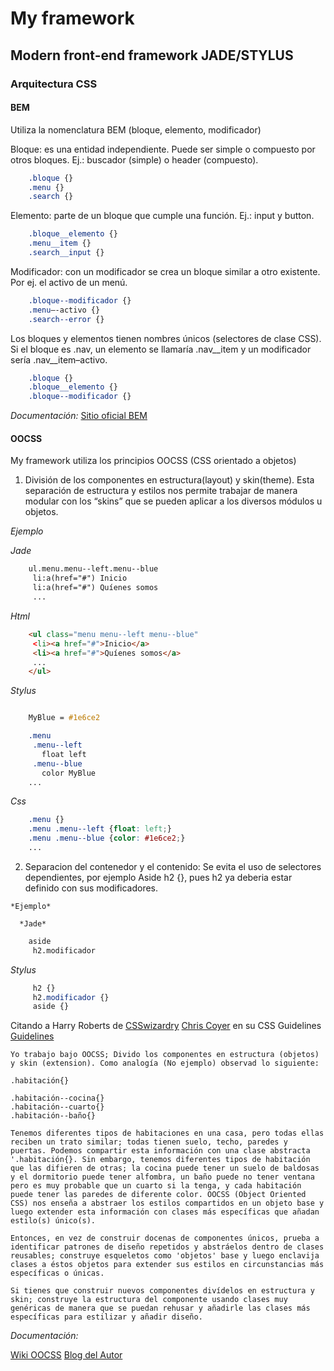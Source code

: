 # My framework

## Modern front-end framework JADE/STYLUS

### Arquitectura CSS

#### BEM

Utiliza la nomenclatura BEM (bloque, elemento, modificador)

Bloque: es una entidad independiente. Puede ser simple o compuesto por otros bloques. Ej.: buscador (simple) o header (compuesto).

```css
    .bloque {}
    .menu {}
    .search {}
```

Elemento: parte de un bloque que cumple una función. Ej.: input y button.

```css
    .bloque__elemento {}
    .menu__item {}
    .search__input {}
```

Modificador: con un modificador se crea un bloque similar a otro existente. Por ej. el activo de un menú.

```css
    .bloque--modificador {}
    .menu–-activo {}
    .search--error {}
```

Los bloques y elementos tienen nombres únicos (selectores de clase CSS). Si el bloque es .nav, un elemento se llamaría .nav__item y un modificador sería .nav__item–activo.

```css
    .bloque {}
    .bloque__elemento {}
    .bloque--modificador {}
```

*Documentación:* [Sitio oficial BEM](http://bem.info/)

#### OOCSS

My framework utiliza los principios OOCSS (CSS orientado a objetos)


   1. División de los componentes en estructura(layout) y skin(theme). Esta separación de estructura y estilos nos permite trabajar de manera modular con los “skins” que se pueden aplicar a   los diversos módulos u objetos.

  *Ejemplo*

  *Jade*

```html
    ul.menu.menu--left.menu--blue
     li:a(href="#") Inicio
     li:a(href="#") Quíenes somos
     ...
```

  *Html*

```html
    <ul class="menu menu--left menu--blue"
     <li><a href="#">Inicio</a>
     <li><a href="#">Quíenes somos</a>
     ...
    </ul>
```

  *Stylus*

```css

    MyBlue = #1e6ce2

    .menu
     .menu--left
       float left
     .menu--blue
       color MyBlue
    ...
```

  *Css*

```css
    .menu {}
    .menu .menu--left {float: left;}
    .menu .menu--blue {color: #1e6ce2;}
    ...
```

   2. Separacion del contenedor y el contenido: Se evita el uso de selectores dependientes, por ejemplo Aside h2 {}, pues h2 ya deberia estar definido con sus modificadores.

    *Ejemplo*

      *Jade*

```html
    aside
     h2.modificador
```
  *Stylus*

```css
     h2 {}
     h2.modificador {}
     aside {}
```


Citando a Harry Roberts de [CSSwizardry](http://csswizardry.com/) [Chris Coyer](http://css-tricks.com/why-ems/) en su CSS Guidelines [Guidelines](https://github.com/csswizardry/CSS-Guidelines/)

```
Yo trabajo bajo OOCSS; Divido los componentes en estructura (objetos) y skin (extension). Como analogía (No ejemplo) observad lo siguiente:

.habitación{}

.habitación--cocina{}
.habitación--cuarto{}
.habitación--baño{}

Tenemos diferentes tipos de habitaciones en una casa, pero todas ellas reciben un trato similar; todas tienen suelo, techo, paredes y puertas. Podemos compartir esta información con una clase abstracta '.habitación{}. Sin embargo, tenemos diferentes tipos de habitación que las difieren de otras; la cocina puede tener un suelo de baldosas y el dormitorio puede tener alfombra, un baño puede no tener ventana pero es muy probable que un cuarto si la tenga, y cada habitación puede tener las paredes de diferente color. OOCSS (Object Oriented CSS) nos enseña a abstraer los estilos compartidos en un objeto base y luego extender esta información con clases más específicas que añadan estilo(s) único(s).

Entonces, en vez de construir docenas de componentes únicos, prueba a identificar patrones de diseño repetidos y abstráelos dentro de clases reusables; construye esqueletos como 'objetos' base y luego enclavija clases a éstos objetos para extender sus estilos en circunstancias más específicas o únicas.

Si tienes que construir nuevos componentes divídelos en estructura y skin; construye la estructura del componente usando clases muy genéricas de manera que se puedan rehusar y añadirle las clases más específicas para estilizar y añadir diseño.
```

*Documentación:*

 [Wiki OOCSS](https://github.com/stubbornella/oocss/wiki)
 [Blog del Autor](http://www.stubbornella.org/)

